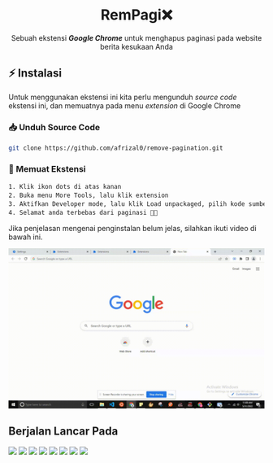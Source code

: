 <h1 align=center>RemPagi❌</h1>
<p align=center>Sebuah ekstensi <b><i>Google Chrome</i></b> untuk menghapus paginasi pada website berita kesukaan Anda</p>

<h2>⚡ Instalasi</h2>
<p>Untuk menggunakan ekstensi ini kita perlu mengunduh <i>source code</i> ekstensi ini, dan memuatnya pada menu <i>extension</i> di Google Chrome</p>

<h3>📥 Unduh Source Code</h3>

```bash
git clone https://github.com/afrizal0/remove-pagination.git
```

<h3>🎉 Memuat Ekstensi</h3>

```bash
1. Klik ikon dots di atas kanan
2. Buka menu More Tools, lalu klik extension
3. Aktifkan Developer mode, lalu klik Load unpackaged, pilih kode sumber yang tadi sudah diunduh
4. Selamat anda terbebas dari paginasi 🎉🎉
```

<p>Jika penjelasan mengenai penginstalan belum jelas, silahkan ikuti video di bawah ini.

![](img/gif/screen-capture%20(1).gif)

<h2>Berjalan Lancar Pada</h2>

<img src="http://assets.kompasiana.com/items/album/2017/02/20/kompasiana-logo-58aa3012b8937321178c8163.png" width="180" >
<img src="https://asset.kompas.com/data/2019/bca/images/logokompas.png" width="180">
<img src="https://www.sobatku.co.id/wp-content/uploads/2019/03/tribunnews.png" width="180">
<img src="https://public.viva.co.id/asset-viva/responsive-web/img/logo-rebranding-black.png?v=1.1.33" width="180">
<img src="https://klikkaltim.com/images/suara.png" width="180">
<img src="https://upload.wikimedia.org/wikipedia/commons/thumb/3/33/Jawa_Pos_Group_logo.svg/2560px-Jawa_Pos_Group_logo.svg.png" width="180">
<img src="https://assets.pikiran-rakyat.com/www/2019/mobile/images/logo_pikiran_rakyat.png?v=59" width="180">
<img src="https://upload.wikimedia.org/wikipedia/commons/9/9d/Logo-sindonews.png?v=59" width="180">


